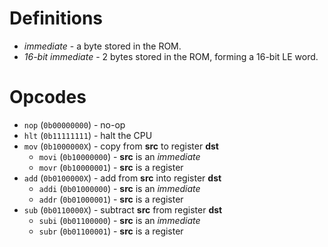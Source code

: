 # Definitions
- *immediate* - a byte stored in the ROM.
- *16-bit immediate* - 2 bytes stored in the ROM, forming a 16-bit LE word.

# Opcodes

- `nop` (`0b00000000`) - no-op
- `hlt` (`0b11111111`) - halt the CPU
- `mov` (`0b1000000X`) - copy from **src** to register **dst**
    - `movi` (`0b10000000`) - **src** is an *immediate*
    - `movr` (`0b10000001`) - **src** is a register
- `add` (`0b0100000X`) - add from **src** into register **dst**
    - `addi` (`0b01000000`) - **src** is an *immediate*
    - `addr` (`0b01000001`) - **src** is a register
- `sub` (`0b0110000X`) - subtract **src** from register **dst**
    - `subi` (`0b01100000`) - **src** is an *immediate*
    - `subr` (`0b01100001`) - **src** is a register
